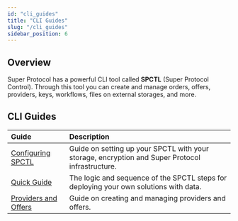 ```yaml
---
id: "cli_guides"
title: "CLI Guides"
slug: "/cli_guides"
sidebar_position: 6
---
```



## Overview

Super Protocol has a powerful CLI tool called **SPCTL** (Super Protocol Control). Through this tool you can create and manage orders, offers, providers, keys, workflows, files on external storages, and more.

## CLI Guides

| **Guide**                                               | **Description**                     |
|:--------------------------------------------------------|:--------------------------------------------------------|
| [Configuring SPCTL](/developers/cli_guides/configuring)   | Guide on setting up your SPCTL with your storage, encryption and Super Protocol infrastructure. |
| [Quick Guide](/developers/cli_guides/quick_guide)   | The logic and sequence of the SPCTL steps for deploying your own solutions with data. |
| [Providers and Offers](/developers/cli_guides/providers_offers)   | Guide on creating and managing providers and offers. |
